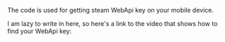 The code is used for getting steam WebApi key on your mobile device.

I am lazy to write in here, so here's a link to the video that shows how to find your WebApi key:
